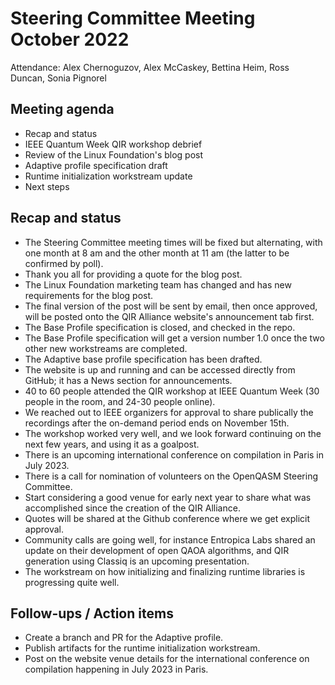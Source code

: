 # Steering Committee Meeting October 2022

Attendance: Alex Chernoguzov, Alex McCaskey, Bettina Heim, Ross Duncan,
Sonia Pignorel

## Meeting agenda

- Recap and status
- IEEE Quantum Week QIR workshop debrief
- Review of the Linux Foundation's blog post
- Adaptive profile specification draft
- Runtime initialization workstream update
- Next steps

## Recap and status

- The Steering Committee meeting times will be fixed but alternating, with one month
at 8 am and the other month at 11 am (the latter to be confirmed by poll).
- Thank you all for providing a quote for the blog post.
- The Linux Foundation marketing team has changed and has new requirements for 
the blog post.
- The final version of the post will be sent by email, then once approved, will 
be posted onto the QIR Alliance website's announcement tab first.
- The Base Profile specification is closed, and checked in the repo.
- The Base Profile specification will get a version number 1.0 once the two other
new workstreams are completed.
- The Adaptive base profile specification has been drafted.
- The website is up and running and can be accessed directly from GitHub;
it has a News section for announcements.
- 40 to 60 people attended the QIR workshop at IEEE Quantum Week (30 people in 
the room, and 24-30 people online).
- We reached out to IEEE organizers for approval to share publically the recordings
after the on-demand period ends on November 15th.
- The workshop worked very well, and we look forward continuing on the next few years, 
and using it as a goalpost.
- There is an upcoming international conference on compilation in Paris in July 2023.
- There is a call for nomination of volunteers on the OpenQASM Steering Committee.
- Start considering a good venue for early next year to share what was accomplished 
since the creation of the QIR Alliance.
- Quotes will be shared at the Github conference where we get explicit approval.
- Community calls are going well, for instance Entropica Labs shared an update on
their development of open QAOA algorithms, and QIR generation using Classiq is an 
upcoming presentation.
- The workstream on how initializing and finalizing runtime libraries is progressing
quite well.

## Follow-ups / Action items

- Create a branch and PR for the Adaptive profile.
- Publish artifacts for the runtime initialization workstream.  
- Post on the website venue details for the international conference on compilation
happening in July 2023 in Paris.

